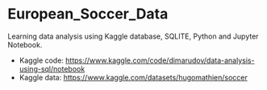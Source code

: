 # European_Soccer_Data
Learning data analysis using Kaggle database, SQLITE, Python and Jupyter Notebook.

* Kaggle code: https://www.kaggle.com/code/dimarudov/data-analysis-using-sql/notebook 
* Kaggle data: https://www.kaggle.com/datasets/hugomathien/soccer
